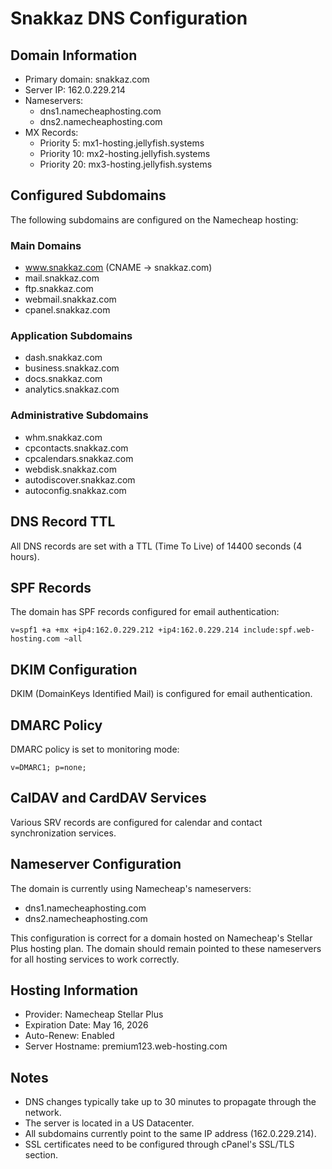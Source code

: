 # Snakkaz DNS Configuration

## Domain Information
- Primary domain: snakkaz.com
- Server IP: 162.0.229.214
- Nameservers:
  - dns1.namecheaphosting.com
  - dns2.namecheaphosting.com
- MX Records: 
  - Priority 5: mx1-hosting.jellyfish.systems
  - Priority 10: mx2-hosting.jellyfish.systems
  - Priority 20: mx3-hosting.jellyfish.systems

## Configured Subdomains
The following subdomains are configured on the Namecheap hosting:

### Main Domains
- www.snakkaz.com (CNAME → snakkaz.com)
- mail.snakkaz.com
- ftp.snakkaz.com
- webmail.snakkaz.com
- cpanel.snakkaz.com

### Application Subdomains
- dash.snakkaz.com
- business.snakkaz.com
- docs.snakkaz.com
- analytics.snakkaz.com

### Administrative Subdomains
- whm.snakkaz.com
- cpcontacts.snakkaz.com
- cpcalendars.snakkaz.com
- webdisk.snakkaz.com
- autodiscover.snakkaz.com
- autoconfig.snakkaz.com

## DNS Record TTL
All DNS records are set with a TTL (Time To Live) of 14400 seconds (4 hours).

## SPF Records
The domain has SPF records configured for email authentication:
```
v=spf1 +a +mx +ip4:162.0.229.212 +ip4:162.0.229.214 include:spf.web-hosting.com ~all
```

## DKIM Configuration
DKIM (DomainKeys Identified Mail) is configured for email authentication.

## DMARC Policy
DMARC policy is set to monitoring mode:
```
v=DMARC1; p=none;
```

## CalDAV and CardDAV Services
Various SRV records are configured for calendar and contact synchronization services.

## Nameserver Configuration
The domain is currently using Namecheap's nameservers:
- dns1.namecheaphosting.com
- dns2.namecheaphosting.com

This configuration is correct for a domain hosted on Namecheap's Stellar Plus hosting plan. The domain should remain pointed to these nameservers for all hosting services to work correctly.

## Hosting Information
- Provider: Namecheap Stellar Plus
- Expiration Date: May 16, 2026
- Auto-Renew: Enabled
- Server Hostname: premium123.web-hosting.com

## Notes
- DNS changes typically take up to 30 minutes to propagate through the network.
- The server is located in a US Datacenter.
- All subdomains currently point to the same IP address (162.0.229.214).
- SSL certificates need to be configured through cPanel's SSL/TLS section.

